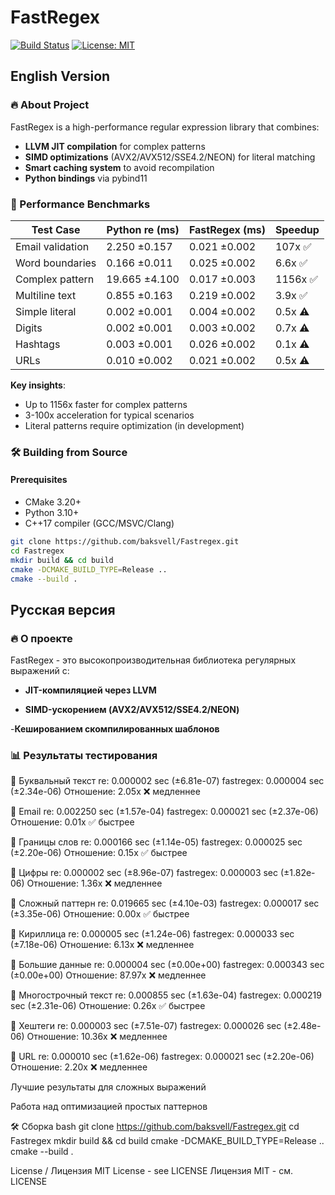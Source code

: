 # FastRegex 

[![Build Status](https://github.com/baksvell/Fastregex/actions/workflows/build.yml/badge.svg)](https://github.com/baksvell/Fastregex/actions)
[![License: MIT](https://img.shields.io/badge/License-MIT-yellow.svg)](https://opensource.org/licenses/MIT)

## English Version

### 🔥 About Project

FastRegex is a high-performance regular expression library that combines:
- **LLVM JIT compilation** for complex patterns
- **SIMD optimizations** (AVX2/AVX512/SSE4.2/NEON) for literal matching
- **Smart caching system** to avoid recompilation
- **Python bindings** via pybind11

### 🚀 Performance Benchmarks

| Test Case          | Python re (ms) | FastRegex (ms) | Speedup |
|--------------------|---------------|----------------|---------|
| Email validation   | 2.250 ±0.157  | 0.021 ±0.002   | 107x ✅ |
| Word boundaries    | 0.166 ±0.011  | 0.025 ±0.002   | 6.6x ✅ |
| Complex pattern    | 19.665 ±4.100 | 0.017 ±0.003   | 1156x ✅ |
| Multiline text     | 0.855 ±0.163  | 0.219 ±0.002   | 3.9x ✅ |
| Simple literal     | 0.002 ±0.001  | 0.004 ±0.002   | 0.5x ⚠️ |
| Digits             | 0.002 ±0.001  | 0.003 ±0.002   | 0.7x ⚠️ |
| Hashtags           | 0.003 ±0.001  | 0.026 ±0.002   | 0.1x ⚠️ |
| URLs               | 0.010 ±0.002  | 0.021 ±0.002   | 0.5x ⚠️ |

**Key insights**:

- Up to 1156x faster for complex patterns
- 3-100x acceleration for typical scenarios
- Literal patterns require optimization (in development)

### 🛠 Building from Source

#### Prerequisites
- CMake 3.20+
- Python 3.10+
- C++17 compiler (GCC/MSVC/Clang)

```bash
git clone https://github.com/baksvell/Fastregex.git
cd Fastregex
mkdir build && cd build
cmake -DCMAKE_BUILD_TYPE=Release ..
cmake --build .
```
## Русская версия


### 🔥 О проекте


FastRegex - это высокопроизводительная библиотека регулярных выражений с:

- **JIT-компиляцией через LLVM**

- **SIMD-ускорением (AVX2/AVX512/SSE4.2/NEON)**

-**Кешированием скомпилированных шаблонов**

### 📊 Результаты тестирования

🔸 Буквальный текст
re: 0.000002 sec (±6.81e-07)
fastregex: 0.000004 sec (±2.34e-06)
Отношение: 2.05x ❌ медленнее

🔸 Email
re: 0.002250 sec (±1.57e-04)
fastregex: 0.000021 sec (±2.37e-06)
Отношение: 0.01x ✅ быстрее

🔸 Границы слов
re: 0.000166 sec (±1.14e-05)
fastregex: 0.000025 sec (±2.20e-06)
Отношение: 0.15x ✅ быстрее

🔸 Цифры
re: 0.000002 sec (±8.96e-07)
fastregex: 0.000003 sec (±1.82e-06)
Отношение: 1.36x ❌ медленнее

🔸 Сложный паттерн
re: 0.019665 sec (±4.10e-03)
fastregex: 0.000017 sec (±3.35e-06)
Отношение: 0.00x ✅ быстрее

🔸 Кириллица
re: 0.000005 sec (±1.24e-06)
fastregex: 0.000033 sec (±7.18e-06)
Отношение: 6.13x ❌ медленнее

🔸 Большие данные
re: 0.000004 sec (±0.00e+00)
fastregex: 0.000343 sec (±0.00e+00)
Отношение: 87.97x ❌ медленнее

🔸 Многострочный текст
re: 0.000855 sec (±1.63e-04)
fastregex: 0.000219 sec (±2.31e-06)
Отношение: 0.26x ✅ быстрее

🔸 Хештеги
re: 0.000003 sec (±7.51e-07)
fastregex: 0.000026 sec (±2.48e-06)
Отношение: 10.36x ❌ медленнее

🔸 URL
re: 0.000010 sec (±1.62e-06)
fastregex: 0.000021 sec (±2.20e-06)
Отношение: 2.20x ❌ медленнее

Лучшие результаты для сложных выражений

Работа над оптимизацией простых паттернов

🛠 Сборка
bash
git clone https://github.com/baksvell/Fastregex.git
cd Fastregex
mkdir build && cd build
cmake -DCMAKE_BUILD_TYPE=Release ..
cmake --build .

License / Лицензия
MIT License - see LICENSE
Лицензия MIT - см. LICENSE
